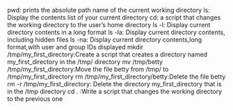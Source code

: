 pwd: prints the absolute path name of the current working directory
ls: Display the contents list of your current directory
cd:  a script that changes the working directory to the user’s home directory
ls -l: Display current directory contents in a long format
ls -la: Display current directory contents, including hidden files
ls -na: Display current directory contents,long format,with user and group IDs displayed
mkdir /tmp/my_first_directory:Create a script that creates a directory named my_first_directory in the /tmp/ directory
mv /tmp/betty /tmp/my_first_directory:Move the file betty from /tmp/ to /tmp/my_first_directory
rm /tmp/my_first_directory/betty:Delete the file betty
rm -r /tmp/my_first_directory: Delete the directory my_first_directory that is in the /tmp directory
cd . :Write a script that changes the working directory to the previous one
